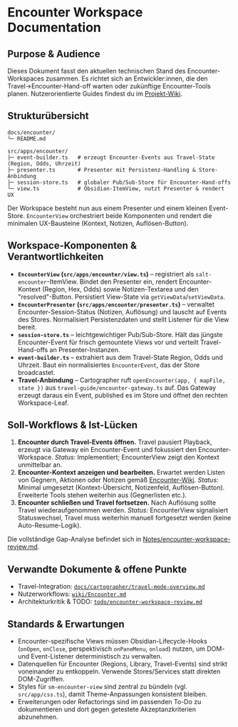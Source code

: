 # Encounter Workspace Documentation

## Purpose & Audience
Dieses Dokument fasst den aktuellen technischen Stand des Encounter-Workspaces zusammen. Es richtet sich an Entwickler:innen, die den Travel→Encounter-Hand-off warten oder zukünftige Encounter-Tools planen. Nutzerorientierte Guides findest du im [Projekt-Wiki](../../../wiki/Encounter.md).

## Strukturübersicht
```
docs/encounter/
└─ README.md

src/apps/encounter/
├─ event-builder.ts   # erzeugt Encounter-Events aus Travel-State (Region, Odds, Uhrzeit)
├─ presenter.ts       # Presenter mit Persistenz-Handling & Store-Anbindung
├─ session-store.ts   # globaler Pub/Sub-Store für Encounter-Hand-offs
└─ view.ts            # Obsidian-ItemView, nutzt Presenter & rendert UX
```
Der Workspace besteht nun aus einem Presenter und einem kleinen Event-Store. `EncounterView` orchestriert beide Komponenten und rendert die minimalen UX-Bausteine (Kontext, Notizen, Auflösen-Button).

## Workspace-Komponenten & Verantwortlichkeiten
- **`EncounterView` (`src/apps/encounter/view.ts`)** – registriert als `salt-encounter`-ItemView. Bindet den Presenter ein, rendert Encounter-Kontext (Region, Hex, Odds) sowie Notizen-Textarea und den "resolved"-Button. Persistiert View-State via `getViewData`/`setViewData`.
- **`EncounterPresenter` (`src/apps/encounter/presenter.ts`)** – verwaltet Encounter-Session-Status (Notizen, Auflösung) und lauscht auf Events des Stores. Normalisiert Persistenzdaten und stellt Listener für die View bereit.
- **`session-store.ts`** – leichtgewichtiger Pub/Sub-Store. Hält das jüngste Encounter-Event für frisch gemountete Views vor und verteilt Travel-Hand-offs an Presenter-Instanzen.
- **`event-builder.ts`** – extrahiert aus dem Travel-State Region, Odds und Uhrzeit. Baut ein normalisiertes `EncounterEvent`, das der Store broadcastet.
- **Travel-Anbindung** – Cartographer ruft `openEncounter(app, { mapFile, state })` aus `travel-guide/encounter-gateway.ts` auf. Das Gateway erzeugt daraus ein Event, published es im Store und öffnet den rechten Workspace-Leaf.

## Soll-Workflows & Ist-Lücken
1. **Encounter durch Travel-Events öffnen.** Travel pausiert Playback, erzeugt via Gateway ein Encounter-Event und fokussiert den Encounter-Workspace. _Status:_ Implementiert; EncounterView zeigt den Kontext unmittelbar an.
2. **Encounter-Kontext anzeigen und bearbeiten.** Erwartet werden Listen von Gegnern, Aktionen oder Notizen gemäß [Encounter-Wiki](../../../wiki/Encounter.md). _Status:_ Minimal umgesetzt (Kontext-Übersicht, Notizenfeld, Auflösen-Button). Erweiterte Tools stehen weiterhin aus (Gegnerlisten etc.).
3. **Encounter schließen und Travel fortsetzen.** Nach Auflösung sollte Travel wiederaufgenommen werden. _Status:_ EncounterView signalisiert Statuswechsel, Travel muss weiterhin manuell fortgesetzt werden (keine Auto-Resume-Logik).

Die vollständige Gap-Analyse befindet sich in [Notes/encounter-workspace-review.md](../../../Notes/encounter-workspace-review.md).

## Verwandte Dokumente & offene Punkte
- Travel-Integration: [`docs/cartographer/travel-mode-overview.md`](../cartographer/travel-mode-overview.md)
- Nutzerworkflows: [`wiki/Encounter.md`](../../../wiki/Encounter.md)
- Architekturkritik & TODO: [`todo/encounter-workspace-review.md`](../../../todo/encounter-workspace-review.md)

## Standards & Erwartungen
- Encounter-spezifische Views müssen Obsidian-Lifecycle-Hooks (`onOpen`, `onClose`, perspektivisch `onPaneMenu`, `onload`) nutzen, um DOM- und Event-Listener deterministisch zu verwalten.
- Datenquellen für Encounter (Regions, Library, Travel-Events) sind strikt voneinander zu entkoppeln. Verwende Stores/Services statt direkten DOM-Zugriffen.
- Styles für `sm-encounter-view` sind zentral zu bündeln (vgl. `src/app/css.ts`), damit Theme-Anpassungen konsistent bleiben.
- Erweiterungen oder Refactorings sind im passenden To-Do zu dokumentieren und dort gegen getestete Akzeptanzkriterien abzunehmen.
